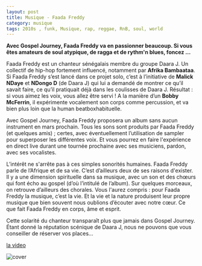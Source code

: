 ```yaml
---
layout: post
title: Musique - Faada Freddy
category: musique
tags: 2010s , funk, Musique, rap, reggae, RnB, soul, world
---
```

**Avec Gospel Journey, Faada Freddy va en passionner beaucoup. Si vous êtes amateurs de soul atypique, de ragga et de rythm'n blues, foncez …**

Faada Freddy est un chanteur sénégalais membre du groupe Daara J. Un collectif de hip-hop fortement influencé, notamment par **Afrika Bambaataa**. Si Faada Freddy s’est lancé dans ce projet solo, c’est à l’initiative de **Malick NDaye** et **NDongo D** (de Daara J) qui lui a demandé de montrer ce qu’il savait faire, ce qu’il pratiquait déjà dans les coulisses de Daara J. Résultat : si vous aimez les voix, vous allez être servi ! A la manière d’un **Bobby McFerrin**, il expérimente vocalement son corps comme percussion, et va bien plus loin que la human beatboxhabituelle.

Avec Gospel Journey, Faada Freddy proposera un album sans aucun instrument en mars prochain. Tous les sons sont produits par Faada Freddy (et quelques amis) ; certes, avec éventuellement l’utilisation de sampler pour superposer les différentes voix. Et vous pourrez en faire l'expérience en direct live durant une tournée prochaine avec ses musiciens, pardon, avec ses vocalistes.

L’intérêt ne s'arrête pas à ces simples sonorités humaines. Faada Freddy parle de l’Afrique et de sa vie. C’est d’ailleurs deux de ses raisons d'exister. Il y a une dimension spirituelle dans sa musique, avec un son et des chœurs qui font écho au gospel (d’où l’intitulé de l’album). Sur quelques morceaux, on retrouve d’ailleurs des chorales. Vous l'aurez compris : pour Faada Freddy la musique, c’est la vie. Et la vie et la nature produisent leur propre musique que bien souvent nous oublions d’écouter avec notre cœur. Ce que fait Faada Freddy en corps, âme et esprit.

Cette solarité du chanteur transparaît plus que jamais dans Gospel Journey. Étant donné la réputation scénique de Daara J, nous ne pouvons que vous conseiller de réserver vos places…

[la video](https://www.youtube.com/watch?v=DN0-Ute1ocE)

![cover](http://cheziceman.files.wordpress.com/2015/02/faada-freddy.jpg)
